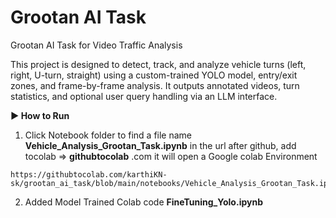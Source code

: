 # Grootan AI Task
Grootan AI Task for Video Traffic Analysis

This project is designed to detect, track, and analyze vehicle turns (left, right, U-turn, straight) using a custom-trained YOLO model, entry/exit zones, and frame-by-frame analysis. It outputs annotated videos, turn statistics, and optional user query handling via an LLM interface.




**▶️ How to Run**

1. Click Notebook folder to find a file name **Vehicle_Analysis_Grootan_Task.ipynb**
in the url after github, add tocolab => **githubtocolab** .com it will open a Google colab Environment

```
https://githubtocolab.com/karthiKN-sk/grootan_ai_task/blob/main/notebooks/Vehicle_Analysis_Grootan_Task.ipynb
```

2. Added Model Trained Colab code **FineTuning_Yolo.ipynb** 